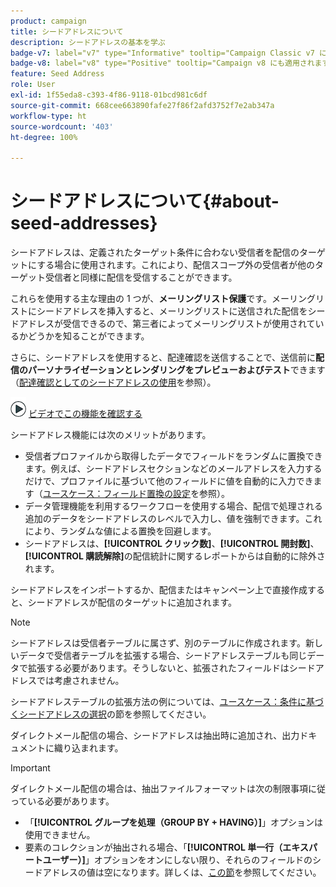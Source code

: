 ```yaml
---
product: campaign
title: シードアドレスについて
description: シードアドレスの基本を学ぶ
badge-v7: label="v7" type="Informative" tooltip="Campaign Classic v7 に適用されます"
badge-v8: label="v8" type="Positive" tooltip="Campaign v8 にも適用されます"
feature: Seed Address
role: User
exl-id: 1f55eda8-c393-4f86-9118-01bcd981c6df
source-git-commit: 668cee663890fafe27f86f2afd3752f7e2ab347a
workflow-type: ht
source-wordcount: '403'
ht-degree: 100%

---
```


# シードアドレスについて{#about-seed-addresses}

シードアドレスは、定義されたターゲット条件に合わない受信者を配信のターゲットにする場合に使用されます。これにより、配信スコープ外の受信者が他のターゲット受信者と同様に配信を受信することができます。

これらを使用する主な理由の 1 つが、**メーリングリスト保護**&#x200B;です。メーリングリストにシードアドレスを挿入すると、メーリングリストに送信された配信をシードアドレスが受信できるので、第三者によってメーリングリストが使用されているかどうかを知ることができます。

さらに、シードアドレスを使用すると、配達確認を送信することで、送信前に&#x200B;**配信のパーソナライゼーションとレンダリングをプレビューおよびテスト**&#x200B;できます（[配達確認としてのシードアドレスの使用](steps-defining-the-target-population.md#using-seed-addresses-as-proof)を参照）。

![](assets/do-not-localize/how-to-video.png) [ビデオでこの機能を確認する](steps-defining-the-target-population.md#seeds-and-proofs-video)

シードアドレス機能には次のメリットがあります。

* 受信者プロファイルから取得したデータでフィールドをランダムに置換できます。例えば、シードアドレスセクションなどのメールアドレスを入力するだけで、プロファイルに基づいて他のフィールドに値を自動的に入力できます（[ユースケース：フィールド置換の設定](use-case-configuring-the-field-substitution.md)を参照）。
* データ管理機能を利用するワークフローを使用する場合、配信で処理される追加のデータをシードアドレスのレベルで入力し、値を強制できます。これにより、ランダムな値による置換を回避します。
* シードアドレスは、**[!UICONTROL クリック数]**、**[!UICONTROL 開封数]**、**[!UICONTROL 購読解除]**&#x200B;の配信統計に関するレポートからは自動的に除外されます。

シードアドレスをインポートするか、配信またはキャンペーン上で直接作成すると、シードアドレスが配信のターゲットに追加されます。

>[!NOTE]
>
>シードアドレスは受信者テーブルに属さず、別のテーブルに作成されます。新しいデータで受信者テーブルを拡張する場合、シードアドレステーブルも同じデータで拡張する必要があります。そうしないと、拡張されたフィールドはシードアドレスでは考慮されません。
>
>シードアドレステーブルの拡張方法の例については、[ユースケース：条件に基づくシードアドレスの選択](use-case-selecting-seed-addresses-on-criteria.md)の節を参照してください。

ダイレクトメール配信の場合、シードアドレスは抽出時に追加され、出力ドキュメントに織り込まれます。

>[!IMPORTANT]
>
>ダイレクトメール配信の場合は、抽出ファイルフォーマットは次の制限事項に従っている必要があります。
>
>* 「**[!UICONTROL グループを処理（GROUP BY + HAVING）]**」オプションは使用できません。
>* 要素のコレクションが抽出される場合、「**[!UICONTROL 単一行（エキスパートユーザー）]**」オプションをオンにしない限り、それらのフィールドのシードアドレスの値は空になります。詳しくは、[この節](../../platform/using/executing-export-jobs.md#step-7---data-formatting)を参照してください。
>
